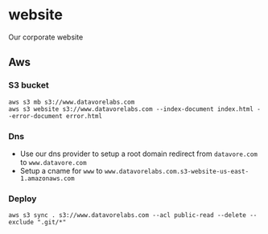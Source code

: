 # website
Our corporate website

## Aws

### S3 bucket
```
aws s3 mb s3://www.datavorelabs.com
aws s3 website s3://www.datavorelabs.com --index-document index.html --error-document error.html
```

### Dns
+ Use our dns provider to setup a root domain redirect from `datavore.com` to `www.datavore.com` 
+ Setup a cname for `www` to `www.datavorelabs.com.s3-website-us-east-1.amazonaws.com`

### Deploy
```
aws s3 sync . s3://www.datavorelabs.com --acl public-read --delete --exclude ".git/*"
```
